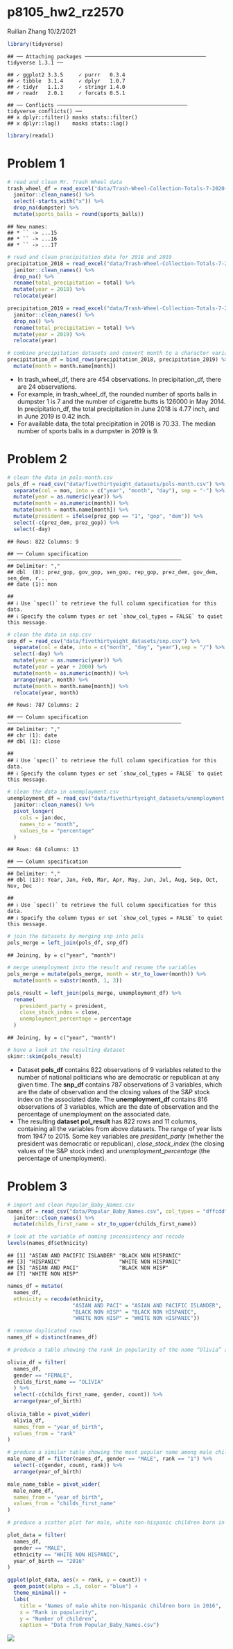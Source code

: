 p8105\_hw2\_rz2570
================
Ruilian Zhang
10/2/2021

``` r
library(tidyverse)
```

    ## ── Attaching packages ─────────────────────────────────────── tidyverse 1.3.1 ──

    ## ✓ ggplot2 3.3.5     ✓ purrr   0.3.4
    ## ✓ tibble  3.1.4     ✓ dplyr   1.0.7
    ## ✓ tidyr   1.1.3     ✓ stringr 1.4.0
    ## ✓ readr   2.0.1     ✓ forcats 0.5.1

    ## ── Conflicts ────────────────────────────────────────── tidyverse_conflicts() ──
    ## x dplyr::filter() masks stats::filter()
    ## x dplyr::lag()    masks stats::lag()

``` r
library(readxl)
```

# Problem 1

``` r
# read and clean Mr. Trash Wheel data
trash_wheel_df = read_excel("data/Trash-Wheel-Collection-Totals-7-2020-2.xlsx", sheet = "Mr. Trash Wheel") %>% 
  janitor::clean_names() %>% 
  select(-starts_with("x")) %>% 
  drop_na(dumpster) %>% 
  mutate(sports_balls = round(sports_balls))
```

    ## New names:
    ## * `` -> ...15
    ## * `` -> ...16
    ## * `` -> ...17

``` r
# read and clean precipitation data for 2018 and 2019
precipitation_2018 = read_excel("data/Trash-Wheel-Collection-Totals-7-2020-2.xlsx", sheet = "2018 Precipitation", range = "A2:B14") %>% 
  janitor::clean_names() %>%
  drop_na() %>% 
  rename(total_precipitation = total) %>% 
  mutate(year = 2018) %>% 
  relocate(year)

precipitation_2019 = read_excel("data/Trash-Wheel-Collection-Totals-7-2020-2.xlsx", sheet = "2019 Precipitation", range = "A2:B14") %>% 
  janitor::clean_names() %>%
  drop_na() %>% 
  rename(total_precipitation = total) %>% 
  mutate(year = 2019) %>% 
  relocate(year)

# combine precipitation datasets and convert month to a character variable
precipitation_df = bind_rows(precipitation_2018, precipitation_2019) %>% 
  mutate(month = month.name[month])
```

-   In trash\_wheel\_df, there are 454 observations. In
    precipitation\_df, there are 24 observations.
-   For example, in trash\_wheel\_df, the rounded number of sports balls
    in dumpster 1 is 7 and the number of cigarette butts is 126000 in
    May 2014. In precipitation\_df, the total precipitation in June 2018
    is 4.77 inch, and in June 2019 is 0.42 inch.
-   For available data, the total precipitation in 2018 is 70.33. The
    median number of sports balls in a dumpster in 2019 is 9.

# Problem 2

``` r
# clean the data in pols-month.csv
pols_df = read_csv("data/fivethirtyeight_datasets/pols-month.csv") %>%
  separate(col = mon, into = c("year", "month", "day"), sep = "-") %>%
  mutate(year = as.numeric(year)) %>% 
  mutate(month = as.numeric(month)) %>% 
  mutate(month = month.name[month]) %>% 
  mutate(president = ifelse(prez_gop == "1", "gop", "dem")) %>% 
  select(-c(prez_dem, prez_gop)) %>% 
  select(-day)
```

    ## Rows: 822 Columns: 9

    ## ── Column specification ────────────────────────────────────────────────────────
    ## Delimiter: ","
    ## dbl  (8): prez_gop, gov_gop, sen_gop, rep_gop, prez_dem, gov_dem, sen_dem, r...
    ## date (1): mon

    ## 
    ## ℹ Use `spec()` to retrieve the full column specification for this data.
    ## ℹ Specify the column types or set `show_col_types = FALSE` to quiet this message.

``` r
# clean the data in snp.csv
snp_df = read_csv("data/fivethirtyeight_datasets/snp.csv") %>% 
  separate(col = date, into = c("month", "day", "year"),sep = "/") %>% 
  select(-day) %>% 
  mutate(year = as.numeric(year)) %>% 
  mutate(year = year + 2000) %>% 
  mutate(month = as.numeric(month)) %>%
  arrange(year, month) %>% 
  mutate(month = month.name[month]) %>% 
  relocate(year, month)
```

    ## Rows: 787 Columns: 2

    ## ── Column specification ────────────────────────────────────────────────────────
    ## Delimiter: ","
    ## chr (1): date
    ## dbl (1): close

    ## 
    ## ℹ Use `spec()` to retrieve the full column specification for this data.
    ## ℹ Specify the column types or set `show_col_types = FALSE` to quiet this message.

``` r
# clean the data in unemployment.csv
unemployment_df = read_csv("data/fivethirtyeight_datasets/unemployment.csv") %>% 
  janitor::clean_names() %>% 
  pivot_longer(
    cols = jan:dec,
    names_to = "month",
    values_to = "percentage"
  )
```

    ## Rows: 68 Columns: 13

    ## ── Column specification ────────────────────────────────────────────────────────
    ## Delimiter: ","
    ## dbl (13): Year, Jan, Feb, Mar, Apr, May, Jun, Jul, Aug, Sep, Oct, Nov, Dec

    ## 
    ## ℹ Use `spec()` to retrieve the full column specification for this data.
    ## ℹ Specify the column types or set `show_col_types = FALSE` to quiet this message.

``` r
# join the datasets by merging snp into pols
pols_merge = left_join(pols_df, snp_df)
```

    ## Joining, by = c("year", "month")

``` r
# merge unemployment into the result and rename the variables
pols_merge = mutate(pols_merge, month = str_to_lower(month)) %>% 
  mutate(month = substr(month, 1, 3))

pols_result = left_join(pols_merge, unemployment_df) %>% 
  rename(
    president_party = president,
    close_stock_index = close,
    unemployment_percentage = percentage
  )
```

    ## Joining, by = c("year", "month")

``` r
# have a look at the resulting dataset
skimr::skim(pols_result)
```

-   Dataset **pols\_df** contains 822 observations of 9 variables
    related to the number of national politicians who are democratic or
    republican at any given time. The **snp\_df** contains 787
    observations of 3 variables, which are the date of observation and
    the closing values of the S&P stock index on the associated date.
    The **unemployment\_df** contains 816 observations of 3 variables,
    which are the date of observation and the percentage of unemployment
    on the associated date.
-   The resulting **dataset pol\_result** has 822 rows and 11 columns,
    containing all the variables from above datasets. The range of year
    lists from 1947 to 2015. Some key variables are *president\_party*
    (whether the president was democratic or republican),
    *close\_stock\_index* (the closing values of the S&P stock index)
    and *unemployment\_percentage* (the percentage of unemployment).

# Problem 3

``` r
# import and clean Popular_Baby_Names.csv
names_df = read_csv("data/Popular_Baby_Names.csv", col_types = "dffcdd") %>% 
  janitor::clean_names() %>% 
  mutate(childs_first_name = str_to_upper(childs_first_name))

# look at the variable of naming inconsistency and recode
levels(names_df$ethnicity)
```

    ## [1] "ASIAN AND PACIFIC ISLANDER" "BLACK NON HISPANIC"        
    ## [3] "HISPANIC"                   "WHITE NON HISPANIC"        
    ## [5] "ASIAN AND PACI"             "BLACK NON HISP"            
    ## [7] "WHITE NON HISP"

``` r
names_df = mutate(
  names_df,
  ethnicity = recode(ethnicity,
                     "ASIAN AND PACI" = "ASIAN AND PACIFIC ISLANDER",
                     "BLACK NON HISP" = "BLACK NON HISPANIC",
                     "WHITE NON HISP" = "WHITE NON HISPANIC"))

# remove duplicated rows
names_df = distinct(names_df)
```

``` r
# produce a table showing the rank in popularity of the name “Olivia” as a female baby over time

olivia_df = filter(
  names_df,
  gender == "FEMALE",
  childs_first_name == "OLIVIA"
  ) %>% 
  select(-c(childs_first_name, gender, count)) %>% 
  arrange(year_of_birth)
  
olivia_table = pivot_wider(
  olivia_df,
  names_from = "year_of_birth",
  values_from = "rank"
)
```

``` r
# produce a similar table showing the most popular name among male children over time
male_name_df = filter(names_df, gender == "MALE", rank == "1") %>% 
  select(-c(gender, count, rank)) %>% 
  arrange(year_of_birth)

male_name_table = pivot_wider(
  male_name_df,
  names_from = "year_of_birth",
  values_from = "childs_first_name"
)
```

``` r
# produce a scatter plot for male, white non-hispanic children born in 2016

plot_data = filter(
  names_df,
  gender == "MALE",
  ethnicity == "WHITE NON HISPANIC",
  year_of_birth == "2016"
)

ggplot(plot_data, aes(x = rank, y = count)) + 
  geom_point(alpha = .5, color = "blue") + 
  theme_minimal() +
  labs(
    title = "Names of male white non-hispanic children born in 2016",
    x = "Rank in popularity",
    y = "Number of children",
    caption = "Data from Popular_Baby_Names.csv")
```

![](p8105_hw2_rz2570_files/figure-gfm/unnamed-chunk-12-1.png)<!-- -->
